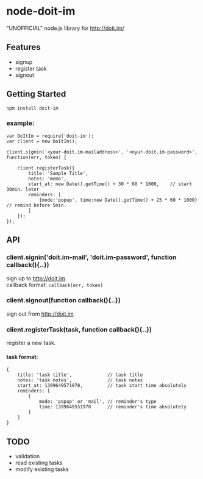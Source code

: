 node-doit-im
============

"UNOFFICIAL" node.js library for http://doit.im/

## Features

- signup
- register task
- signout

## Getting Started

```
npm install doit-im
```

### example:

```
var DoItIm = require('doit-im');
var client = new DoItIm();

client.signin('<your-doit.im-mailaddress>', '<oyur-doit.im-password>', function(err, token) {

	client.registerTask({
		title: 'Sample Title',
		notes: 'memo',
		start_at: new Date().getTime() + 30 * 60 * 1000,	// start 30min. later
		reminders: [
			{mode:'popup', time:new Date().getTime() + 25 * 60 * 1000} // remind before 5min.
		]
	});
});
```

## API

### client.signin('doit.im-mail', 'doit.im-password', function callback(){..})

sign up to http://doit.im.  
callback format: `callback(err, token)`

### client.signout(function callback(){..})

sign out from http://doit.im

### client.registerTask(task, function callback(){..})

register a new task.

#### task format:

```
{
    title: 'task title',             // task title
    notes: 'task notes',             // task notes
    start_at: 1399649571978,         // task start time absolutely
    reminders: [
        {
            mode: 'popup' or 'mail', // reminder's type
            time: 1399649551978      // reminder's time absolutely
        }
    ]
}
```

## TODO

- validation
- read existing tasks
- modify existing tasks
